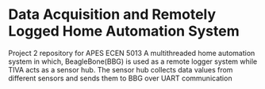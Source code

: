 # Data Acquisition and Remotely Logged Home Automation System
Project 2 repository for APES ECEN 5013
A multithreaded home automation system in which, BeagleBone(BBG) is used as a remote logger system while TIVA acts as a sensor hub. The sensor hub collects data values from different sensors and sends them to BBG over UART communication
